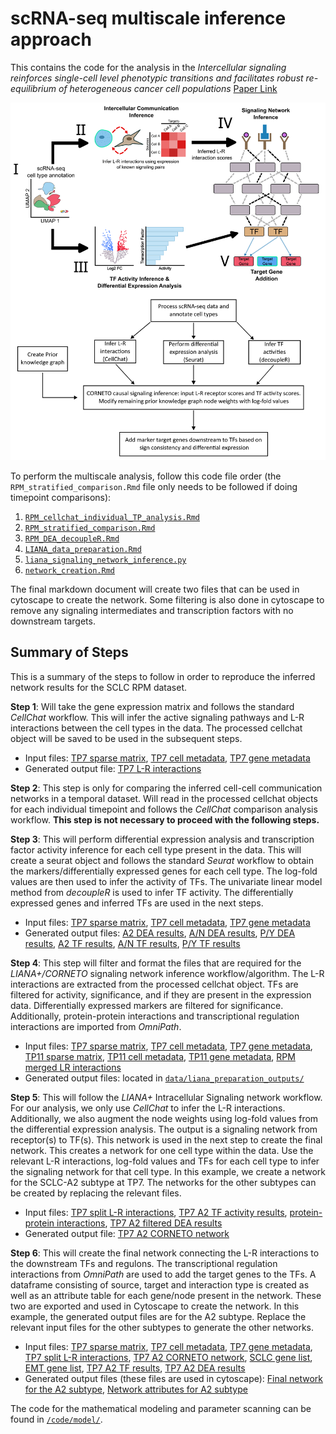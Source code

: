 # scRNA-seq multiscale inference approach
This contains the code for the analysis in the *Intercellular signaling reinforces single-cell level phenotypic transitions and facilitates robust re-equilibrium of heterogeneous cancer cell populations* [Paper Link](https://doi.org/10.1186/s12964-025-02405-7)

![Multiscale Inference Overview](github_pipeline_image.png)

To perform the multiscale analysis, follow this code file order (the 
`RPM_stratified_comparison.Rmd` file only needs to be followed if doing 
timepoint comparisons):
1. [`RPM_cellchat_individual_TP_analysis.Rmd`](code/RPM_cellchat_individual_TP_analysis.Rmd)
2. [`RPM_stratified_comparison.Rmd`](code/RPM_stratified_comparison.Rmd)
3. [`RPM_DEA_decoupleR.Rmd`](code/RPM_DEA_decoupleR.Rmd)
4. [`LIANA_data_preparation.Rmd`](code/LIANA_data_preparation.Rmd)
5. [`liana_signaling_network_inference.py`](code/liana_signaling_network_inference.py)
6. [`network_creation.Rmd`](code/network_creation.Rmd)

The final markdown document will create two files that can be used in cytoscape 
to create the network. Some filtering is also done in cytoscape to remove any 
signaling intermediates and transcription factors with no downstream targets.

## **Summary of Steps**
This is a summary of the steps to follow in order to reproduce the inferred 
network results for the SCLC RPM dataset.

**Step 1**: Will take the gene expression matrix and follows the standard _CellChat_ 
workflow. This will infer the active signaling pathways and L-R interactions 
between the cell types in the data. The processed cellchat object will be saved 
to be used in the subsequent steps.
- Input files: [TP7 sparse matrix](data/TP7_norm_data.npz), [TP7 cell metadata](data/AD_norm_TP7_obs.csv),
[TP7 gene metadata](data/AD_norm_TP7_var.csv)
- Generated output file: [TP7 L-R interactions](data/df7net.txt)

**Step 2**: This step is only for comparing the inferred cell-cell communication 
networks in a temporal dataset. Will read in the processed cellchat objects for
each individual timepoint and follows the _CellChat_ comparison analysis 
workflow. **This step is not necessary to proceed with the following steps.**

**Step 3**: This will perform differential expression analysis and transcription
factor activity inference for each cell type present in the data. This will 
create a seurat object and follows the standard _Seurat_ workflow to obtain the 
markers/differentially expressed genes for each cell type. The log-fold values
are then used to infer the activity of TFs. The univariate linear model method
from _decoupleR_ is used to infer TF activity. The differentially expressed 
genes and inferred TFs are used in the next steps.
- Input files: [TP7 sparse matrix](data/TP7_norm_data.npz), [TP7 cell metadata](data/AD_norm_TP7_obs.csv),
[TP7 gene metadata](data/AD_norm_TP7_var.csv)
- Generated output files: [A2 DEA results](code/rds/TP7_markers_A2.rds), [A/N DEA results](code/rds/TP7_markers_AN.rds),
[P/Y DEA results](code/rds/TP7_markers_PY.rds), [A2 TF results](code/rds/TP7_TFs_activity_A2.rds), 
[A/N TF results](code/rds/TP7_TFs_activity_AN.rds), [P/Y TF results](code/rds/TP7_TFs_activity_PY.rds)

**Step 4**: This step will filter and format the files that are required for the
_LIANA+/CORNETO_ signaling network inference workflow/algorithm. The L-R 
interactions are extracted from the processed cellchat object. TFs are filtered
for activity, significance,  and if they are present in the expression data. 
Differentially expressed markers are filtered for significance. Additionally,
protein-protein interactions and transcriptional regulation interactions are
imported from _OmniPath_. 
- Input files: [TP7 sparse matrix](data/TP7_norm_data.npz), [TP7 cell metadata](data/AD_norm_TP7_obs.csv),
[TP7 gene metadata](data/AD_norm_TP7_var.csv), [TP11 sparse matrix](data/TP11_norm_data.npz), [TP11 cell metadata](data/AD_norm_count_TP11_obs.csv), [TP11 gene metadata](data/AD_norm_count_TP11_var.csv),
[RPM merged LR interactions](code/rds/mouse_cellchat_LR_int.rds)
- Generated output files: located in [`data/liana_preparation_outputs/`](data/liana_preparation_outputs/)

**Step 5**: This will follow the _LIANA+_ Intracellular Signaling network workflow.
For our analysis, we only use _CellChat_ to infer the L-R interactions.
Additionally, we also augment the node weights using log-fold values from the 
differential expression analysis. The output is a signaling network from 
receptor(s) to TF(s). This network is used in the next step to create the final 
network. This creates a network for one cell type within the data. Use the 
relevant L-R interactions, log-fold values and TFs for each cell type to infer
the signaling network for that cell type. In this example, we create a network for
the SCLC-A2 subtype at TP7. The networks for the other subtypes can be created by
replacing the relevant files.
- Input files: [TP7 split L-R interactions](data/liana_preparation_outputs/df7Net_split_LR.txt), 
[TP7 A2 TF activity results](data/liana_preparation_outputs/active_A2_TFs_TP7.txt),
[protein-protein interactions](data/liana_preparation_outputs/ppi_with_KE_PE.txt),
[TP7 A2 filtered DEA results](data/liana_preparation_outputs/TP7_a2_markers.txt)
- Generated output file: [TP7 A2 CORNETO network](data/TP7_A2_network.csv)

**Step 6**: This will create the final network connecting the L-R interactions to 
the downstream TFs and regulons. The transcriptional regulation interactions 
from _OmniPath_ are used to add the target genes to the TFs. A dataframe 
consisting of source, target and interaction type is created as well as an 
attribute table for each gene/node present in the network. These two are 
exported and used in Cytoscape to create the network. In this example, the 
generated output files are for the A2 subtype. Replace the relevant input files
for the other subtypes to generate the other networks.
- Input files: [TP7 sparse matrix](data/TP7_norm_data.npz), [TP7 cell metadata](data/AD_norm_TP7_obs.csv),
[TP7 gene metadata](data/AD_norm_TP7_var.csv), [TP7 split L-R interactions](data/liana_preparation_outputs/df7Net_split_LR.txt), [TP7 A2 CORNETO network](data/TP7_A2_network.csv), [SCLC gene list](genelist/sclc_gene_sig_clustered.txt),
[EMT gene list](genelist/EMTGenesUpdateHGNCNames.txt), [TP7 A2 TF results](code/rds/TP7_TFs_activity_A2.rds),
[TP7 A2 DEA results](code/rds/TP7_markers_A2.rds)
- Generated output files (these files are used in cytoscape): [Final network for the A2 subtype](data/final_network_A2.txt), [Network attributes for A2 subtype](data/attributes_table_A2.txt)

The code for the mathematical modeling and parameter scanning can be found in [`/code/model/`](code/model/).
